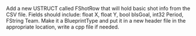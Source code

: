 Add a new USTRUCT called FShotRow that will hold basic shot info from the CSV file. Fields should include: float X, float Y, bool bIsGoal, int32 Period, FString Team. Make it a BlueprintType and put it in a new header file in the appropriate location, write a cpp file if needed.